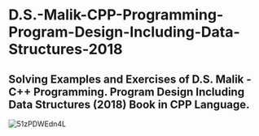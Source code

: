 # D.S.-Malik-CPP-Programming-Program-Design-Including-Data-Structures-2018
Solving Examples and Exercises of D.S. Malik - C++ Programming. Program Design Including Data Structures (2018) Book in CPP Language.
------------------------------------------------------------------------------------------------
![51zPDWEdn4L](https://github.com/user-attachments/assets/9ca49106-74ae-4ff7-af63-1380a0da8ba4)
